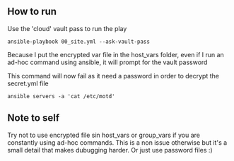 ## How to run

Use the 'cloud' vault pass to run the play

```
ansible-playbook 00_site.yml --ask-vault-pass
```

Because I put the encrypted var file in the host_vars folder, even if I run an ad-hoc command using ansible, it will prompt for the vault password

This command will now fail as it need a password in order to decrypt the secret.yml file

```
ansible servers -a 'cat /etc/motd'
``` 

## Note to self

Try not to use encrypted file sin host_vars or group_vars if you are constantly using ad-hoc commands.
This is a non issue otherwise but it's a small detail that makes dubugging harder. Or just use password files :)


